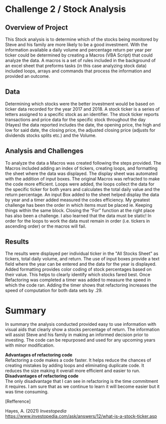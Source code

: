 # Challenge 2 / Stock Analysis 

## Overview of Project
This Stock analysis is to determine which of the stocks being monitored by Steve and his family are more likely to be a good investment.  With the information available a daily volume and percentage return per year per ticker could be determined by creating a Macros (VBA Script) that could analyze the data. A macros  is a set of rules included in the background of an excel sheet that preforms tasks (in this case analyzing stock data) included loops, arrays and commands that  process the information and provided an outcome. 

## Data 
Determining which stocks were the better investment would be based on ticker data recorded for the year 2017 and 2018. A stock ticker is a series of letters assigned to a specific stock as an identifier. The stock ticker reports transactions and price data for the specific stock throughout the day (Hayes) the data reported includes the date, the opening price, the high and low for said date, the closing price, the adjusted closing price (adjusts for dividends stocks splits etc.) and the Volume.

## Analysis and Challenges
To analyze the data a Macros was created following the steps provided. The Macros included adding an index of tickers, creating loops, and formatting the sheet where the data was displayed. The display sheet was automated with the addition of input boxes. The original Macros was refracted to make the code more efficient. Loops were added, the loops collect the data for the specific ticker for both years and calculates the total daily value and the return percentage. An input Box added to the sheet helped display the data by year and a timer added measured the codes efficiency.  My greatest challenge has been the order in which items must be placed ie. Keeping things within the same block. Closing the “For” function at the right place has also been a challenge. I also learned that the data must be static! In order for the loops to work the data must remain in order (i.e. tickers in ascending order) or the macros will fail.

## Results
The results were displayed per individual ticker in the "All Stocks Sheet" as tickers, total daily volume, and return. The use of input boxes provide a text field where the year can be entered and the data for the year is displayed. Added formatting provides color coding of stock percentages based on their value. This helps to clearly identify which stocks fared best. Once Refactoring was completed a timer was added to measure the speed in which the code ran. Adding the timer shows that refactoring increases the speed of computation for both data sets by .29. 

# Summary 
In summary the analysis conducted provided easy to use information with visual aids that clearly show a stocks percentage of return. The information will assist Steve and his family in making an informed decision prior to investing. The code can be repurposed and used for any upcoming years with minor modification. 

**Advantages of refactoring code**    
Refactoring a code makes a code faster. It helps reduce the chances of creating mistakes by adding loops and eliminating duplicate code. It reduces the size making it overall more efficient and easier to run.   
**Disadvantages of refactoring code**   
The only disadvantage that I can see in refactoring is the time commitment it requires. I am sure that as we continue to learn it will become easier but it was time consuming.




[Refference]

Hayes, A. (2021) *Investopedia* https://www.investopedia.com/ask/answers/12/what-is-a-stock-ticker.asp


